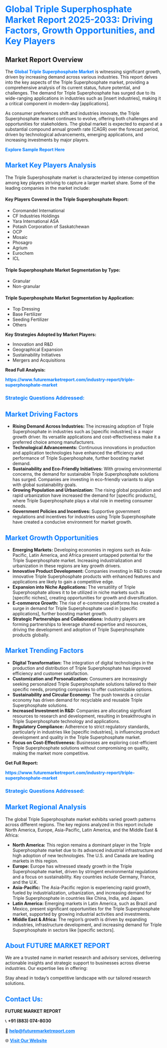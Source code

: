 <h1 style="color: #007BFF;">Global Triple Superphosphate Market Report 2025-2033: Driving Factors, Growth Opportunities, and Key Players</h1>

<section id="overview">
<h2>Market Report Overview</h2>
<p>The <a href="https://www.futuremarketreport.com/industry-report/triple-superphosphate-market" style="color: #007BFF; text-decoration: none;"><strong>Global Triple Superphosphate Market</strong></a> is witnessing significant growth, driven by increasing demand across various industries. This report delves into the key aspects of the Triple Superphosphate market, providing a comprehensive analysis of its current status, future potential, and challenges. The demand for Triple Superphosphate has surged due to its wide-ranging applications in industries such as [insert industries], making it a critical component in modern-day [applications].</p>
<p>As consumer preferences shift and industries innovate, the Triple Superphosphate market continues to evolve, offering both challenges and opportunities for stakeholders. The global market is expected to expand at a substantial compound annual growth rate (CAGR) over the forecast period, driven by technological advancements, emerging applications, and increasing investments by major players.</p>
</section>

<section id="overview">
<p><a href="https://www.futuremarketreport.com/request-sample/reportId=88026" style="color: #007BFF; text-decoration: none;"><strong>Explore Sample Report Here</strong></a></p>
</section>

<section id="key-players">
<h2 style="color: #007BFF;">Market Key Players Analysis</h2>
<p>The Triple Superphosphate market is characterized by intense competition among key players striving to capture a larger market share. Some of the leading companies in the market include:</p>
<h4>Key Players Covered in the Triple Superphosphate Report:</h4>
<ul><li>Coromandel International</li><li>CF Industries Holdings</li><li>Yara International ASA</li><li>Potash Corporation of Saskatchewan</li><li>OCP</li><li>Mosaic</li><li>Phosagro</li><li>Agrium</li><li>Eurochem</li><li>ICL</li></ul>
<h4>Triple Superphosphate Market Segmentation by Type:</h4>
<ul><li>Granular</li><li>Non-granular</li></ul>

<h4>Triple Superphosphate Market Segmentation by Application:</h4>
<ul><li>Top Dressing</li><li>Base Fertilizer</li><li>Seeding Fertilizer</li><li>Others</li></ul>
<p><strong>Key Strategies Adopted by Market Players:</strong></p>
<ul>
<li>Innovation and R&D</li>
<li>Geographical Expansion</li>
<li>Sustainability Initiatives</li>
<li>Mergers and Acquisitions</li>
</ul>
</section>

<section>
<p><strong>Read Full Analysis: </strong></p><a href="https://www.futuremarketreport.com/industry-report/triple-superphosphate-market" style="color: #007BFF; text-decoration: none;"><strong>https://www.futuremarketreport.com/industry-report/triple-superphosphate-market</strong></a>
<h3 style="color: #007BFF;">Strategic Questions Addressed:</h3>
</section>

<section id="driving-factors">
<h2 style="color: #007BFF;">Market Driving Factors</h2>
<ul>
<li><strong>Rising Demand Across Industries:</strong> The increasing adoption of Triple Superphosphate in industries such as [specific industries] is a major growth driver. Its versatile applications and cost-effectiveness make it a preferred choice among manufacturers.</li>
<li><strong>Technological Advancements:</strong> Continuous innovations in production and application technologies have enhanced the efficiency and performance of Triple Superphosphate, further boosting market demand.</li>
<li><strong>Sustainability and Eco-Friendly Initiatives:</strong> With growing environmental concerns, the demand for sustainable Triple Superphosphate solutions has surged. Companies are investing in eco-friendly variants to align with global sustainability goals.</li>
<li><strong>Growing Population and Urbanization:</strong> The rising global population and rapid urbanization have increased the demand for [specific products], where Triple Superphosphate plays a vital role in meeting consumer needs.</li>
<li><strong>Government Policies and Incentives:</strong> Supportive government regulations and incentives for industries using Triple Superphosphate have created a conducive environment for market growth.</li>
</ul>
</section>

<section id="growth-opportunities">
<h2 style="color: #007BFF;">Market Growth Opportunities</h2>
<ul>
<li><strong>Emerging Markets:</strong> Developing economies in regions such as Asia-Pacific, Latin America, and Africa present untapped potential for the Triple Superphosphate market. Increasing industrialization and urbanization in these regions are key growth drivers.</li>
<li><strong>Innovative Product Development:</strong> Companies investing in R&D to create innovative Triple Superphosphate products with enhanced features and applications are likely to gain a competitive edge.</li>
<li><strong>Expansion into Niche Applications:</strong> The versatility of Triple Superphosphate allows it to be utilized in niche markets such as [specific niches], creating opportunities for growth and diversification.</li>
<li><strong>E-commerce Growth:</strong> The rise of e-commerce platforms has created a surge in demand for Triple Superphosphate used in [specific applications], further boosting market growth.</li>
<li><strong>Strategic Partnerships and Collaborations:</strong> Industry players are forming partnerships to leverage shared expertise and resources, driving the development and adoption of Triple Superphosphate products globally.</li>
</ul>
</section>

<section id="trending-factors">
<h2 style="color: #007BFF;">Market Trending Factors</h2>
<ul>
<li><strong>Digital Transformation:</strong> The integration of digital technologies in the production and distribution of Triple Superphosphate has improved efficiency and customer satisfaction.</li>
<li><strong>Customization and Personalization:</strong> Consumers are increasingly seeking personalized Triple Superphosphate solutions tailored to their specific needs, prompting companies to offer customizable options.</li>
<li><strong>Sustainability and Circular Economy:</strong> The push towards a circular economy has driven demand for recyclable and reusable Triple Superphosphate solutions.</li>
<li><strong>Increased Investment in R&D:</strong> Companies are allocating significant resources to research and development, resulting in breakthroughs in Triple Superphosphate technology and applications.</li>
<li><strong>Regulatory Compliance:</strong> Adherence to strict regulatory standards, particularly in industries like [specific industries], is influencing product development and quality in the Triple Superphosphate market.</li>
<li><strong>Focus on Cost-Effectiveness:</strong> Businesses are exploring cost-efficient Triple Superphosphate solutions without compromising on quality, making the market more competitive.</li>
</ul>
</section>

<section>
<p><strong>Get Full Report: </strong></p><a href="https://www.futuremarketreport.com/industry-report/triple-superphosphate-market" style="color: #007BFF; text-decoration: none;"><strong>https://www.futuremarketreport.com/industry-report/triple-superphosphate-market</strong></a>
<h3 style="color: #007BFF;">Strategic Questions Addressed:</h3>
</section>


<section id="regional-analysis">
<h2 style="color: #007BFF;">Market Regional Analysis</h2>
<p>The global Triple Superphosphate market exhibits varied growth patterns across different regions. The key regions analyzed in this report include North America, Europe, Asia-Pacific, Latin America, and the Middle East & Africa:</p>
<ul>
<li><strong>North America:</strong> This region remains a dominant player in the Triple Superphosphate market due to its advanced industrial infrastructure and high adoption of new technologies. The U.S. and Canada are leading markets in this region.</li>
<li><strong>Europe:</strong> Europe has witnessed steady growth in the Triple Superphosphate market, driven by stringent environmental regulations and a focus on sustainability. Key countries include Germany, France, and the U.K.</li>
<li><strong>Asia-Pacific:</strong> The Asia-Pacific region is experiencing rapid growth, fueled by industrialization, urbanization, and increasing demand for Triple Superphosphate in countries like China, India, and Japan.</li>
<li><strong>Latin America:</strong> Emerging markets in Latin America, such as Brazil and Mexico, present significant opportunities for the Triple Superphosphate market, supported by growing industrial activities and investments.</li>
<li><strong>Middle East & Africa:</strong> The region’s growth is driven by expanding industries, infrastructure development, and increasing demand for Triple Superphosphate in sectors like [specific sectors].</li>
</ul>
</section>

<footer>
<h2 style="color: #007BFF;">About FUTURE MARKET REPORT</h2>
<p>We are a trusted name in market research and advisory services, delivering actionable insights and strategic support to businesses across diverse industries. Our expertise lies in offering:</p>

<p>Stay ahead in today’s competitive landscape with our tailored research solutions.</p>

<h2 style="color: #007BFF;">Contact Us:</h2>
<p><strong>FUTURE MARKET REPORT</strong></p>
<p>📞 <strong>+91 (883) 074-8030</strong></p>
<p>📧 <strong><a href="mailto:help@futuremarketreport.com" style="color: #007BFF;">help@futuremarketreport.com</a></strong></p>
<p>🌐 <strong><a href="https://www.futuremarketreport.com/" style="color: #007BFF;">Visit Our Website</a></strong></p>
</footer>